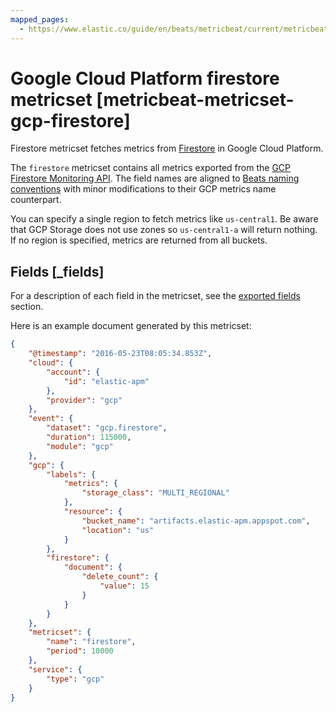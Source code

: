 ```yaml
---
mapped_pages:
  - https://www.elastic.co/guide/en/beats/metricbeat/current/metricbeat-metricset-gcp-firestore.html
---
```


<!-- This file is generated! See scripts/mage/docs_collector.go -->

# Google Cloud Platform firestore metricset [metricbeat-metricset-gcp-firestore]

Firestore metricset fetches metrics from [Firestore](https://cloud.google.com/firestore/) in Google Cloud Platform.

The `firestore` metricset contains all metrics exported from the [GCP Firestore Monitoring API](https://cloud.google.com/monitoring/api/metrics_gcp#gcp-firestore). The field names are aligned to [Beats naming conventions](/extend/event-conventions.md) with minor modifications to their GCP metrics name counterpart.

You can specify a single region to fetch metrics like `us-central1`. Be aware that GCP Storage does not use zones so `us-central1-a` will return nothing. If no region is specified, metrics are returned from all buckets.

## Fields [_fields]

For a description of each field in the metricset, see the [exported fields](/reference/metricbeat/exported-fields-gcp.md) section.

Here is an example document generated by this metricset:

```json
{
    "@timestamp": "2016-05-23T08:05:34.853Z",
    "cloud": {
        "account": {
            "id": "elastic-apm"
        },
        "provider": "gcp"
    },
    "event": {
        "dataset": "gcp.firestore",
        "duration": 115000,
        "module": "gcp"
    },
    "gcp": {
        "labels": {
            "metrics": {
                "storage_class": "MULTI_REGIONAL"
            },
            "resource": {
                "bucket_name": "artifacts.elastic-apm.appspot.com",
                "location": "us"
            }
        },
        "firestore": {
            "document": {
                "delete_count": {
                    "value": 15
                }
            }
        }
    },
    "metricset": {
        "name": "firestore",
        "period": 10000
    },
    "service": {
        "type": "gcp"
    }
}
```
